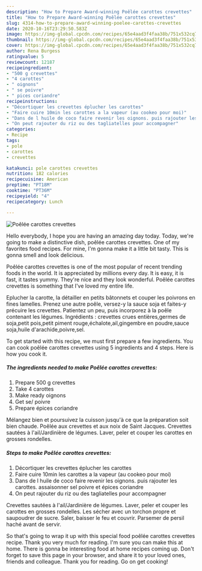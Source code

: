 ```yaml
---
description: "How to Prepare Award-winning Poêlée carottes crevettes"
title: "How to Prepare Award-winning Poêlée carottes crevettes"
slug: 4314-how-to-prepare-award-winning-poelee-carottes-crevettes
date: 2020-10-16T23:29:50.583Z
image: https://img-global.cpcdn.com/recipes/65e4aad3f4faa38b/751x532cq70/poelee-carottes-crevettes-photo-principale-de-la-recette.jpg
thumbnail: https://img-global.cpcdn.com/recipes/65e4aad3f4faa38b/751x532cq70/poelee-carottes-crevettes-photo-principale-de-la-recette.jpg
cover: https://img-global.cpcdn.com/recipes/65e4aad3f4faa38b/751x532cq70/poelee-carottes-crevettes-photo-principale-de-la-recette.jpg
author: Rena Burgess
ratingvalue: 5
reviewcount: 12187
recipeingredient:
- "500 g crevettes"
- "4 carottes"
- " oignons"
- " se poivre"
- " pices coriandre"
recipeinstructions:
- "Décortiquer les crevettes éplucher les carottes"
- "Faire cuire 10min les carottes a la vapeur (au cookeo pour moi)"
- "Dans de l huile de coco faire revenir les oignons. puis rajouter les carottes. assaisonner sel poivre et épices coriandre"
- "On peut rajouter du riz ou des tagliatelles pour accompagner"
categories:
- Recipe
tags:
- pole
- carottes
- crevettes

katakunci: pole carottes crevettes 
nutrition: 182 calories
recipecuisine: American
preptime: "PT18M"
cooktime: "PT36M"
recipeyield: "4"
recipecategory: Lunch

---
```



![Poêlée carottes crevettes](https://img-global.cpcdn.com/recipes/65e4aad3f4faa38b/751x532cq70/poelee-carottes-crevettes-photo-principale-de-la-recette.jpg)

Hello everybody, I hope you are having an amazing day today. Today, we're going to make a distinctive dish, poêlée carottes crevettes. One of my favorites food recipes. For mine, I'm gonna make it a little bit tasty. This is gonna smell and look delicious.

Poêlée carottes crevettes is one of the most popular of recent trending foods in the world. It is appreciated by millions every day. It is easy, it is fast, it tastes yummy. They're nice and they look wonderful. Poêlée carottes crevettes is something that I've loved my entire life.

Eplucher la carotte, la détailler en petits bâtonnets et couper les poivrons en fines lamelles. Prenez une autre poêle, versez-y la sauce soja et faites-y précuire les crevettes. Patientez un peu, puis incorporez à la poêle contenant les légumes. Ingrédients : crevettes crues entières,germes de soja,petit pois,petit piment rouge,échalote,ail,gingembre en poudre,sauce soja,huile d&#39;arachide,poivre,sel.


To get started with this recipe, we must first prepare a few ingredients. You can cook poêlée carottes crevettes using 5 ingredients and 4 steps. Here is how you cook it.

<!--inarticleads1-->

##### The ingredients needed to make Poêlée carottes crevettes:

1. Prepare 500 g crevettes
1. Take 4 carottes
1. Make ready  oignons
1. Get  se/ poivre
1. Prepare  épices coriandre


Mélangez bien et poursuivez la cuisson jusqu&#39;à ce que la préparation soit bien chaude. Poêlée aux crevettes et aux noix de Saint Jacques. Crevettes sautées à l&#39;ail/Jardinière de légumes. Laver, peler et couper les carottes en grosses rondelles. 

<!--inarticleads2-->

##### Steps to make Poêlée carottes crevettes:

1. Décortiquer les crevettes éplucher les carottes
1. Faire cuire 10min les carottes a la vapeur (au cookeo pour moi)
1. Dans de l huile de coco faire revenir les oignons. puis rajouter les carottes. assaisonner sel poivre et épices coriandre
1. On peut rajouter du riz ou des tagliatelles pour accompagner


Crevettes sautées à l&#39;ail/Jardinière de légumes. Laver, peler et couper les carottes en grosses rondelles. Les sécher avec un torchon propre et saupoudrer de sucre. Saler, baisser le feu et couvrir. Parsemer de persil haché avant de servir. 

So that's going to wrap it up with this special food poêlée carottes crevettes recipe. Thank you very much for reading. I'm sure you can make this at home. There is gonna be interesting food at home recipes coming up. Don't forget to save this page in your browser, and share it to your loved ones, friends and colleague. Thank you for reading. Go on get cooking!
